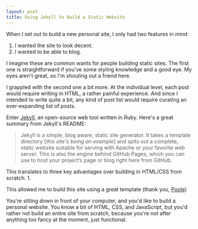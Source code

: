 ```yaml
---
layout: post
title: Using Jekyll to Build a Static Website
---
```

When I set out to build a new personal site, I only had two features in mind:
1. I wanted the site to look decent.
2. I wanted to be able to blog.

I imagine these are common wants for people building static sites. The first one is straightforward if you've some styling knowledge and a good eye. My eyes aren't great, so I'm shouting out a friend here.

I grappled with the second one a bit more. At the individual level, each post would require writing in HTML, a rather painful experience. And since I intended to write quite a bit, any kind of post list would require curating an ever-expanding list of posts.

Enter [Jekyll](https://jekyllrb.com), an open-source web tool written in Ruby. Here's a great summary from Jekyll's README:
> Jekyll is a simple, blog aware, static site generator. It takes a template directory [*this site's being an example*] and spits out a complete, static website suitable for serving with Apache or your favorite web server. This is also the engine behind GitHub Pages, which you can use to host your project’s page or blog right here from GitHub.

This translates to three key advantages over building in HTML/CSS from scratch:
1.  




This allowed me to build this site using a great template (thank you, [Poole](https://getpoole.com/))


You're sitting down in front of your computer, and you'd like to build a personal website. You know a bit of HTML, CSS, and JavaScript, but you'd rather not build an entire site from scratch, because you're not after anything too fancy at the moment, just functional.
